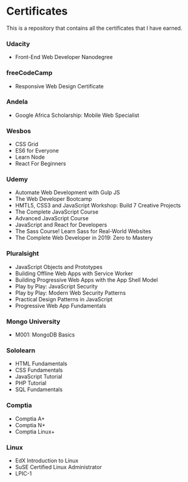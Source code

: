 # Certificates

This is a repository that contains all the certificates that I have earned.

### Udacity

* Front-End Web Developer Nanodegree

### freeCodeCamp

* Responsive Web Design Certificate

### Andela

* Google Africa Scholarship: Mobile Web Specialist

### Wesbos

* CSS Grid
* ES6 for Everyone
* Learn Node
* React For Beginners

### Udemy

* Automate Web Development with Gulp JS
* The Web Developer Bootcamp
* HMTL5, CSS3 and JavaScript Workshop: Build 7 Creative Projects
* The Complete JavaScript Course
* Advanced JavaScript Course
* JavaScript and React for Developers
* The Sass Course! Learn Sass for Real-World Websites
* The Complete Web Developer in 2019: Zero to Mastery

### Pluralsight

* JavaScript Objects and Prototypes
* Building Offline Web Apps with Service Worker
* Building Progressive Web Apps with the App Shell Model
* Play by Play: JavaScript Security
* Play by Play: Modern Web Security Patterns
* Practical Design Patterns in JavaScript
* Progressive Web App Fundamentals

### Mongo University

* M001: MongoDB Basics

### Sololearn

* HTML Fundamentals
* CSS Fundamentals
* JavaScript Tutorial
* PHP Tutorial
* SQL Fundamentals

### Comptia

* Comptia A+
* Comptia N+
* Comptia Linux+

### Linux

* EdX Introduction to Linux
* SuSE Certified Linux Administrator
* LPIC-1
